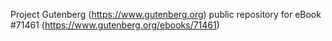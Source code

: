Project Gutenberg (https://www.gutenberg.org) public repository
for eBook #71461 (https://www.gutenberg.org/ebooks/71461)
